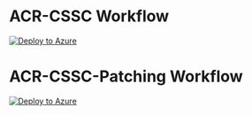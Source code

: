 # ACR-CSSC Workflow
[![Deploy to Azure](https://aka.ms/deploytoazurebutton)](https://portal.azure.com/#create/Microsoft.Template/uri/https%3A%2F%2Fraw.githubusercontent.com%2Fsiby-george%2FACR-CSSC%2FCssc-workflow%2FCSSC.json)


# ACR-CSSC-Patching Workflow
[![Deploy to Azure](https://aka.ms/deploytoazurebutton)](https://portal.azure.com/#create/Microsoft.Template/uri/https%3A%2F%2Fraw.githubusercontent.com%2Fsiby-george%2FACR-CSSC%2FCssc-workflow%2FCSSC-AutoImagePatching.json)
